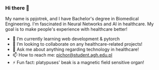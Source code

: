 ### Hi there 👋

My name is ppjotrek, and I have Bachelor's degree in Biomedical Engineering. I'm fascinated in Neural Networks and AI in healthcare. My goal is to make people's experience with healthcare better!

- 🌱 I’m currently learning web development & pytorch
- 👯 I’m looking to collaborate on any healthcare-related projects!
- 💬 Ask me about anything regarding technology in healthcare!
- 📫 How to reach me: pichor@student.agh.edu.pl
- ⚡ Fun fact: platypuses' beak is a magnetic field sensitive organ!
